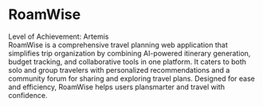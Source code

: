 # **RoamWise**  
Level of Achievement: Artemis  
RoamWise is a comprehensive travel planning web application that simplifies trip organization by combining AI-powered itinerary generation, budget tracking, and collaborative tools in one platform. It caters to both solo and group travelers with personalized recommendations and a community forum for sharing and exploring travel plans. Designed for ease and efficiency, RoamWise helps users plansmarter and travel with confidence.
